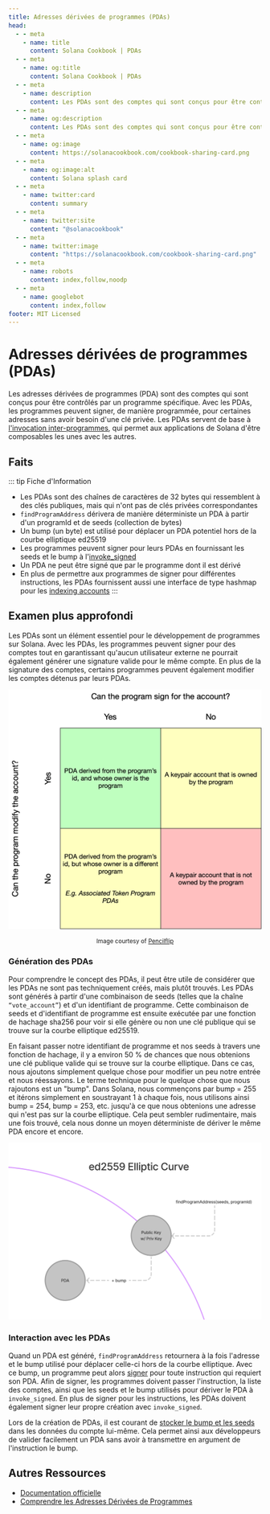 ```yaml
---
title: Adresses dérivées de programmes (PDAs)
head:
  - - meta
    - name: title
      content: Solana Cookbook | PDAs
  - - meta
    - name: og:title
      content: Solana Cookbook | PDAs
  - - meta
    - name: description
      content: Les PDAs sont des comptes qui sont conçus pour être contrôlés par un programme spécifique. Découvrez les PDAs et d'autres concepts fondamentaux dans le Solana Cookbook.
  - - meta
    - name: og:description
      content: Les PDAs sont des comptes qui sont conçus pour être contrôlés par un programme spécifique. Découvrez les PDAs et d'autres concepts fondamentaux dans le Solana Cookbook.
  - - meta
    - name: og:image
      content: https://solanacookbook.com/cookbook-sharing-card.png
  - - meta
    - name: og:image:alt
      content: Solana splash card
  - - meta
    - name: twitter:card
      content: summary
  - - meta
    - name: twitter:site
      content: "@solanacookbook"
  - - meta
    - name: twitter:image
      content: "https://solanacookbook.com/cookbook-sharing-card.png"
  - - meta
    - name: robots
      content: index,follow,noodp
  - - meta
    - name: googlebot
      content: index,follow
footer: MIT Licensed
---
```


# Adresses dérivées de programmes (PDAs)

Les adresses dérivées de programmes (PDA) sont des comptes qui sont conçus pour être contrôlés par un programme spécifique. Avec les PDAs, les programmes peuvent signer, de manière programmée, pour certaines adresses sans avoir besoin d'une clé privée. Les PDAs servent de base à [l'invocation inter-programmes](https://docs.solana.com/developing/programming-model/calling-between-programs#cross-program-invocations), qui permet aux applications de Solana d'être composables les unes avec les autres.

## Faits

::: tip Fiche d'Information
- Les PDAs sont des chaînes de caractères de 32 bytes qui ressemblent à des clés publiques, mais qui n'ont pas de clés privées correspondantes
- `findProgramAddress` dérivera de manière déterministe un PDA à partir d'un programId et de seeds (collection de bytes)
- Un bump (un byte) est utilisé pour déplacer un PDA potentiel hors de la courbe elliptique ed25519
- Les programmes peuvent signer pour leurs PDAs en fournissant les seeds et le bump à l'[invoke_signed](https://docs.solana.com/developing/programming-model/calling-between-programs#program-signed-accounts)
- Un PDA ne peut être signé que par le programme dont il est dérivé
- En plus de permettre aux programmes de signer pour différentes instructions, les PDAs fournissent aussi une interface de type hashmap pour les [indexing accounts](../guides/account-maps.md)
:::

## Examen plus approfondi

Les PDAs sont un élément essentiel pour le développement de programmes sur Solana. Avec les PDAs, les programmes peuvent signer pour des comptes tout en garantissant qu'aucun utilisateur externe ne pourrait également générer une signature valide pour le même compte. En plus de la signature des comptes, certains programmes peuvent également modifier les comptes détenus par leurs PDAs.

![Accounts matrix](./account-matrix.png)

<small style="text-align:center;display:block;">Image courtesy of <a href="https://twitter.com/pencilflip">Pencilflip</a></small>

### Génération des PDAs

Pour comprendre le concept des PDAs, il peut être utile de considérer que les PDAs ne sont pas techniquement créés, mais plutôt trouvés. Les PDAs sont générés à partir d'une combinaison de seeds (telles que la chaîne `“vote_account”`) et d'un identifiant de programme. Cette combinaison de seeds et d'identifiant de programme est ensuite exécutée par une fonction de hachage sha256 pour voir si elle génère ou non une clé publique qui se trouve sur la courbe elliptique ed25519.

En faisant passer notre identifiant de programme et nos seeds à travers une fonction de hachage, il y a environ 50 % de chances que nous obtenions une clé publique valide qui se trouve sur la courbe elliptique. Dans ce cas, nous ajoutons simplement quelque chose pour modifier un peu notre entrée et nous réessayons. Le terme technique pour le quelque chose que nous rajoutons est un "bump". Dans Solana, nous commençons par bump = 255 et itérons simplement en soustrayant 1 à chaque fois, nous utilisons ainsi bump = 254, bump = 253, etc. jusqu'à ce que nous obtenions une adresse qui n'est pas sur la courbe elliptique. Cela peut sembler rudimentaire, mais une fois trouvé, cela nous donne un moyen déterministe de dériver le même PDA encore et encore.

![Le PDA sur la courbe elliptique](./pda-curve.png)

### Interaction avec les PDAs

Quand un PDA est généré, `findProgramAddress` retournera à la fois l'adresse et le bump utilisé pour déplacer celle-ci hors de la courbe elliptique. Avec ce bump, un programme peut alors [signer](../references/accounts.md#sign-with-a-pda) pour toute instruction qui requiert son PDA. Afin de signer, les programmes doivent passer l'instruction, la liste des comptes, ainsi que les seeds et le bump utilisés pour dériver le PDA à `invoke_signed`. En plus de signer pour les instructions, les PDAs doivent également signer leur propre création avec `invoke_signed`.

Lors de la création de PDAs, il est courant de [stocker le bump et les seeds](https://github.com/solana-labs/solana-program-library/blob/78e29e9238e555967b9125799d7d420d7d12b959/token-swap/program/src/state.rs#L100) dans les données du compte lui-même. Cela permet ainsi aux développeurs de valider facilement un PDA sans avoir à transmettre en argument de l'instruction le bump.

## Autres Ressources
- [Documentation officielle](https://docs.solana.com/developing/programming-model/calling-between-programs#program-derived-addresses)
- [Comprendre les Adresses Dérivées de Programmes](https://www.brianfriel.xyz/understanding-program-derived-addresses/)
